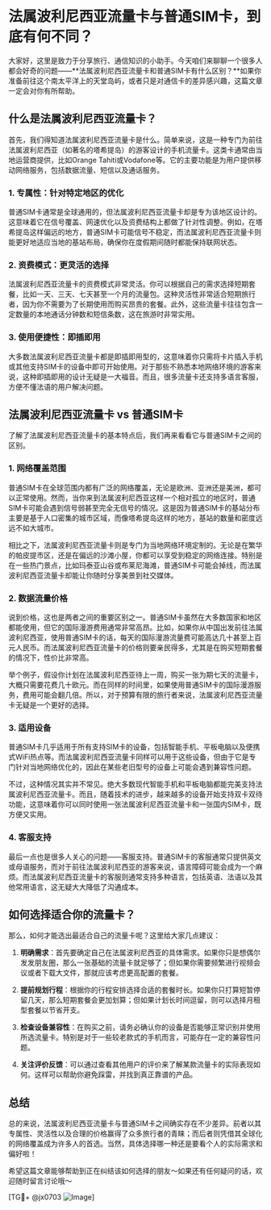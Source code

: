# 法属波利尼西亚流量卡与普通SIM卡，到底有何不同？

大家好，这里是致力于分享旅行、通信知识的小助手。今天咱们来聊聊一个很多人都会好奇的问题——**法属波利尼西亚流量卡和普通SIM卡有什么区别？**如果你准备前往这个南太平洋上的天堂岛屿，或者只是对通信卡的差异感兴趣，这篇文章一定会对你有所帮助。

## 什么是法属波利尼西亚流量卡？

首先，我们得知道法属波利尼西亚流量卡是什么。简单来说，这是一种专门为前往法属波利尼西亚（如著名的塔希提岛）的游客设计的手机流量卡。这类卡通常由当地运营商提供，比如Orange Tahiti或Vodafone等。它的主要功能是为用户提供移动网络服务，包括数据流量、短信以及通话服务。

### 1. 专属性：针对特定地区的优化
普通SIM卡通常是全球通用的，但法属波利尼西亚流量卡却是专为该地区设计的。这意味着它在信号覆盖、网速优化以及资费结构上都做了针对性调整。例如，在塔希提岛这样偏远的地方，普通SIM卡可能信号不稳定，而法属波利尼西亚流量卡则能更好地适应当地的基站布局，确保你在度假期间随时都能保持联网状态。

### 2. 资费模式：更灵活的选择
法属波利尼西亚流量卡的资费模式非常灵活。你可以根据自己的需求选择短期套餐，比如一天、三天、七天甚至一个月的流量包。这种灵活性非常适合短期旅行者，因为你不需要为了长期使用而购买昂贵的套餐。此外，这些流量卡往往包含一定数量的本地通话分钟数和短信条数，这在旅游时非常实用。

### 3. 使用便捷性：即插即用
大多数法属波利尼西亚流量卡都是即插即用型的，这意味着你只需将卡片插入手机或其他支持SIM卡的设备中即可开始使用。对于那些不熟悉本地网络环境的游客来说，这种即插即用的设计无疑是一大福音。而且，很多流量卡还支持多语言客服，方便不懂法语的用户解决问题。

## 法属波利尼西亚流量卡 vs 普通SIM卡

了解了法属波利尼西亚流量卡的基本特点后，我们再来看看它与普通SIM卡之间的区别。

### 1. 网络覆盖范围
普通SIM卡在全球范围内都有广泛的网络覆盖，无论是欧洲、亚洲还是美洲，都可以正常使用。然而，当你来到法属波利尼西亚这样一个相对孤立的地区时，普通SIM卡可能会遇到信号弱甚至完全无信号的情况。这是因为普通SIM卡的基站分布主要是基于人口密集的城市区域，而像塔希提岛这样的地方，基站的数量和密度远远不如大城市。

相比之下，法属波利尼西亚流量卡则是专门为当地网络环境定制的。无论是在繁华的帕皮提市区，还是在偏远的沙滩小屋，你都可以享受到稳定的网络连接。特别是在一些热门景点，比如玛泰亚山谷或布莱尼海滩，普通SIM卡可能会掉线，而法属波利尼西亚流量卡却能让你随时分享美景到社交媒体。

### 2. 数据流量价格
说到价格，这也是两者之间的重要区别之一。普通SIM卡虽然在大多数国家和地区都能使用，但它的国际漫游费用通常非常高昂。比如，如果你从中国出发前往法属波利尼西亚，使用普通SIM卡的话，每天的国际漫游流量费可能高达几十甚至上百元人民币。而法属波利尼西亚流量卡的价格则要亲民得多，尤其是在购买短期套餐的情况下，性价比非常高。

举个例子，假设你计划在法属波利尼西亚待上一周，购买一张为期七天的流量卡，大概只需要花费几十欧元。而在同样的时间里，如果使用普通SIM卡的国际漫游服务，费用可能会翻几倍。所以，对于预算有限的旅行者来说，法属波利尼西亚流量卡无疑是一个更好的选择。

### 3. 适用设备
普通SIM卡几乎适用于所有支持SIM卡的设备，包括智能手机、平板电脑以及便携式WiFi热点等。而法属波利尼西亚流量卡同样可以用于这些设备，但由于它是专门针对当地网络优化的，因此在某些老旧型号的设备上可能会遇到兼容性问题。

不过，这种情况其实并不常见。绝大多数现代智能手机和平板电脑都能完美支持法属波利尼西亚流量卡。而且，随着技术的进步，越来越多的设备开始支持双卡双待功能，这意味着你可以同时使用一张法属波利尼西亚流量卡和一张国内SIM卡，既方便又实用。

### 4. 客服支持
最后一点也是很多人关心的问题——客服支持。普通SIM卡的客服通常只提供英文或母语服务，而对于前往法属波利尼西亚的游客来说，语言障碍可能会成为一个麻烦。而法属波利尼西亚流量卡的客服则通常支持多种语言，包括英语、法语以及其他常用语言，这无疑大大降低了沟通成本。

## 如何选择适合你的流量卡？

那么，如何才能选出最适合自己的流量卡呢？这里给大家几点建议：

1. **明确需求**：首先要确定自己在法属波利尼西亚的具体需求。如果你只是想偶尔发发朋友圈，那么一张基础的流量卡就足够了；但如果你需要频繁进行视频会议或者下载大文件，那就应该考虑更高配置的套餐。
   
2. **提前规划行程**：根据你的行程安排选择合适的套餐时长。如果你只打算短暂停留几天，那么短期套餐会更加划算；但如果计划长时间逗留，则可以选择月租型套餐以节省开支。

3. **检查设备兼容性**：在购买之前，请务必确认你的设备是否能够正常识别并使用所选流量卡。特别是对于一些较老款式的手机而言，可能存在一定的兼容性问题。

4. **关注评价反馈**：可以通过查看其他用户的评价来了解某款流量卡的实际表现如何。这样可以帮助你避免踩雷，并找到真正靠谱的产品。

## 总结

总的来说，法属波利尼西亚流量卡与普通SIM卡之间确实存在不少差异。前者以其专属性、灵活性以及合理的价格赢得了众多旅行者的青睐；而后者则凭借其全球化的网络覆盖成为许多人的首选。当然，具体选择哪一种还是要看个人的实际需求和偏好啦！

希望这篇文章能够帮助到正在纠结该如何选择的朋友～如果还有任何疑问的话，欢迎随时留言讨论哦～

[TG💪+ @jx0703 ![Image](https://github.com/user-attachments/assets/dbca1d08-cadb-493c-b0ec-ad6f7a83f270)]